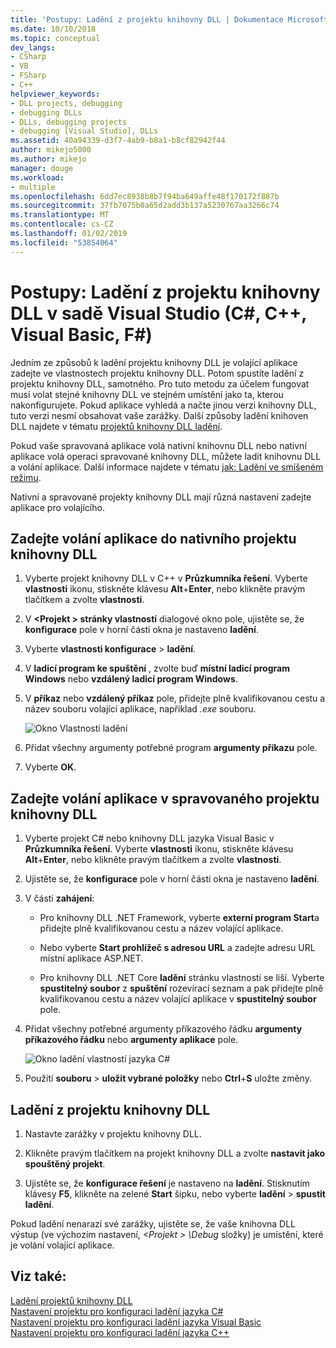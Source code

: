 ```yaml
---
title: 'Postupy: Ladění z projektu knihovny DLL | Dokumentace Microsoftu'
ms.date: 10/10/2018
ms.topic: conceptual
dev_langs:
- CSharp
- VB
- FSharp
- C++
helpviewer_keywords:
- DLL projects, debugging
- debugging DLLs
- DLLs, debugging projects
- debugging [Visual Studio], DLLs
ms.assetid: 40a94339-d3f7-4ab9-b8a1-b8cf82942f44
author: mikejo5000
ms.author: mikejo
manager: douge
ms.workload:
- multiple
ms.openlocfilehash: 6dd7ec8938b8b7f94ba649affe48f170172f887b
ms.sourcegitcommit: 37fb7075b0a65d2add3b137a5230767aa3266c74
ms.translationtype: MT
ms.contentlocale: cs-CZ
ms.lasthandoff: 01/02/2019
ms.locfileid: "53854064"
---
```

# <a name="how-to-debug-from-a-dll-project-in-visual-studio-c-c-visual-basic-f"></a>Postupy: Ladění z projektu knihovny DLL v sadě Visual Studio (C#, C++, Visual Basic, F#)

Jedním ze způsobů k ladění projektu knihovny DLL je volající aplikace zadejte ve vlastnostech projektu knihovny DLL. Potom spustíte ladění z projektu knihovny DLL, samotného. Pro tuto metodu za účelem fungovat musí volat stejné knihovny DLL ve stejném umístění jako ta, kterou nakonfigurujete. Pokud aplikace vyhledá a načte jinou verzi knihovny DLL, tuto verzi nesmí obsahovat vaše zarážky. Další způsoby ladění knihoven DLL najdete v tématu [projektů knihovny DLL ladění](../debugger/debugging-dll-projects.md).
  
Pokud vaše spravovaná aplikace volá nativní knihovnu DLL nebo nativní aplikace volá operaci spravované knihovny DLL, můžete ladit knihovnu DLL a volání aplikace. Další informace najdete v tématu [jak: Ladění ve smíšeném režimu](../debugger/how-to-debug-in-mixed-mode.md).   

Nativní a spravované projekty knihovny DLL mají různá nastavení zadejte aplikace pro volajícího. 

## <a name="specify-a-calling-app-in-a-native-dll-project"></a>Zadejte volání aplikace do nativního projektu knihovny DLL  
  
1. Vyberte projekt knihovny DLL v C++ v **Průzkumníka řešení**. Vyberte **vlastnosti** ikonu, stiskněte klávesu **Alt**+**Enter**, nebo klikněte pravým tlačítkem a zvolte **vlastnosti**.
   
1. V  **\<Projekt > stránky vlastností** dialogové okno pole, ujistěte se, že **konfigurace** pole v horní části okna je nastaveno **ladění**. 
   
1. Vyberte **vlastnosti konfigurace** > **ladění**.  
   
1. V **ladicí program ke spuštění** , zvolte buď **místní ladicí program Windows** nebo **vzdálený ladicí program Windows**.  
   
1. V **příkaz** nebo **vzdálený příkaz** pole, přidejte plně kvalifikovanou cestu a název souboru volající aplikace, například *.exe* souboru.
   
   ![Okno Vlastnosti ladění](../debugger/media/dbg-debugging-properties-dll.png "ladit vlastnosti okna")  
   
1. Přidat všechny argumenty potřebné program **argumenty příkazu** pole.  
   
1. Vyberte **OK**.

## <a name="specify-a-calling-app-in-a-managed-dll-project"></a>Zadejte volání aplikace v spravovaného projektu knihovny DLL  
  
1. Vyberte projekt C# nebo knihovny DLL jazyka Visual Basic v **Průzkumníka řešení**. Vyberte **vlastnosti** ikonu, stiskněte klávesu **Alt**+**Enter**, nebo klikněte pravým tlačítkem a zvolte **vlastnosti**.
   
1. Ujistěte se, že **konfigurace** pole v horní části okna je nastaveno **ladění**.
   
1. V části **zahájení**:
   
   - Pro knihovny DLL .NET Framework, vyberte **externí program Start**a přidejte plně kvalifikovanou cestu a název volající aplikace.
     
   - Nebo vyberte **Start prohlížeč s adresou URL** a zadejte adresu URL místní aplikace ASP.NET. 
   
   - Pro knihovny DLL .NET Core **ladění** stránku vlastností se liší. Vyberte **spustitelný soubor** z **spuštění** rozevírací seznam a pak přidejte plně kvalifikovanou cestu a název volající aplikace v **spustitelný soubor** pole. 
   
1. Přidat všechny potřebné argumenty příkazového řádku **argumenty příkazového řádku** nebo **argumenty aplikace** pole.
   
   ![Okno ladění vlastností jazyka C#](../debugger/media/dbg-debugging-properties-dll-csharp.png "okno ladění vlastností jazyka C#") 
   
1. Použití **souboru** > **uložit vybrané položky** nebo **Ctrl**+**S** uložte změny.

## <a name="debug-from-the-dll-project"></a>Ladění z projektu knihovny DLL  
 
1. Nastavte zarážky v projektu knihovny DLL.

1. Klikněte pravým tlačítkem na projekt knihovny DLL a zvolte **nastavit jako spouštěný projekt**. 

1. Ujistěte se, že **konfigurace řešení** je nastaveno na **ladění**. Stisknutím klávesy **F5**, klikněte na zelené **Start** šipku, nebo vyberte **ladění** > **spustit ladění**.

Pokud ladění nenarazí své zarážky, ujistěte se, že vaše knihovna DLL výstup (ve výchozím nastavení,  *\<Projekt > \Debug* složky) je umístění, které je volání volající aplikace.
  
## <a name="see-also"></a>Viz také:  
 [Ladění projektů knihovny DLL](../debugger/debugging-dll-projects.md)   
 [Nastavení projektu pro konfiguraci ladění jazyka C#](../debugger/project-settings-for-csharp-debug-configurations.md)   
 [Nastavení projektu pro konfiguraci ladění jazyka Visual Basic](../debugger/project-settings-for-a-visual-basic-debug-configuration.md)   
 [Nastavení projektu pro konfiguraci ladění jazyka C++](../debugger/project-settings-for-a-cpp-debug-configuration.md)